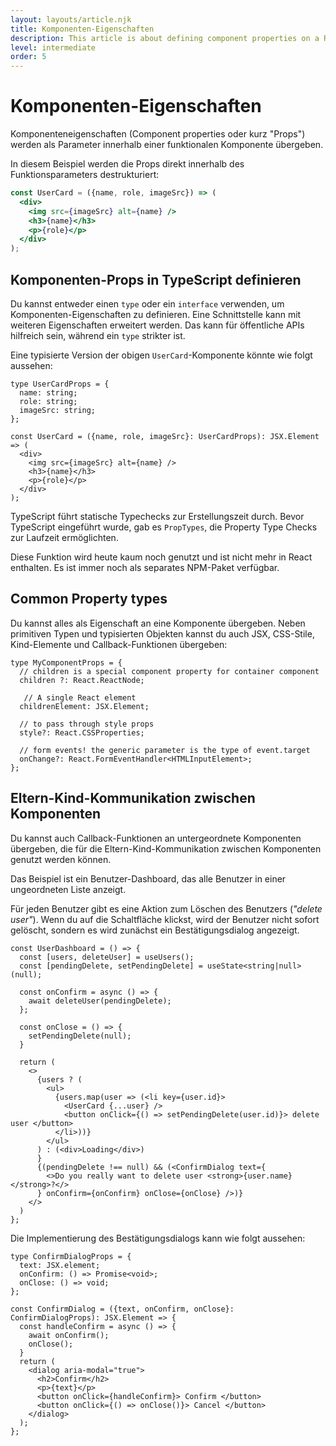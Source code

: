 ```yaml
---
layout: layouts/article.njk
title: Komponenten-Eigenschaften
description: This article is about defining component properties on a React Component and passing props to child components
level: intermediate
order: 5
---
```


# Komponenten-Eigenschaften

Komponenteneigenschaften (Component properties oder kurz "Props") werden als Parameter innerhalb einer funktionalen Komponente übergeben.

In diesem Beispiel werden die Props direkt innerhalb des Funktionsparameters destrukturiert:

```jsx
const UserCard = ({name, role, imageSrc}) => (
  <div>
    <img src={imageSrc} alt={name} />
    <h3>{name}</h3>
    <p>{role}</p>
  </div>
);
```

## Komponenten-Props in TypeScript definieren

Du kannst entweder einen `type` oder ein `interface` verwenden, um Komponenten-Eigenschaften zu definieren. Eine Schnittstelle kann mit weiteren Eigenschaften erweitert werden. Das kann für öffentliche APIs hilfreich sein, während ein `type` strikter ist.

Eine typisierte Version der obigen `UserCard`-Komponente könnte wie folgt aussehen:

```tsx
type UserCardProps = {
  name: string;
  role: string;
  imageSrc: string;
};

const UserCard = ({name, role, imageSrc}: UserCardProps): JSX.Element => (
  <div>
    <img src={imageSrc} alt={name} />
    <h3>{name}</h3>
    <p>{role}</p>
  </div>
);
```

TypeScript führt statische Typechecks zur Erstellungszeit durch. 
Bevor TypeScript eingeführt wurde, gab es `PropTypes`, die Property Type Checks zur Laufzeit ermöglichten.

Diese Funktion wird heute kaum noch genutzt und ist nicht mehr in React enthalten. Es ist immer noch als 
separates NPM-Paket verfügbar.

## Common Property types

Du kannst alles als Eigenschaft an eine Komponente übergeben. Neben primitiven Typen und typisierten Objekten kannst du auch
JSX, CSS-Stile, Kind-Elemente und Callback-Funktionen übergeben:

```tsx
type MyComponentProps = {
  // children is a special component property for container component
  children ?: React.ReactNode; 
  
   // A single React element
  childrenElement: JSX.Element;

  // to pass through style props
  style?: React.CSSProperties;

  // form events! the generic parameter is the type of event.target
  onChange?: React.FormEventHandler<HTMLInputElement>; 
};
```

## Eltern-Kind-Kommunikation zwischen Komponenten

Du kannst auch Callback-Funktionen an untergeordnete Komponenten übergeben, die für die Eltern-Kind-Kommunikation zwischen Komponenten genutzt werden können.

Das Beispiel ist ein Benutzer-Dashboard, das alle Benutzer in einer ungeordneten Liste anzeigt.

Für jeden Benutzer gibt es eine Aktion zum Löschen des Benutzers (<em>"delete user"</em>). Wenn du auf die Schaltfläche klickst, wird der Benutzer nicht sofort gelöscht, sondern es wird zunächst ein Bestätigungsdialog angezeigt.

```tsx
const UserDashboard = () => {
  const [users, deleteUser] = useUsers();
  const [pendingDelete, setPendingDelete] = useState<string|null>(null);

  const onConfirm = async () => {
    await deleteUser(pendingDelete);
  };

  const onClose = () => {
    setPendingDelete(null);
  }

  return (
    <>
      {users ? (
        <ul>
          {users.map(user => (<li key={user.id}>
            <UserCard {...user} />
            <button onClick={() => setPendingDelete(user.id)}> delete user </button>
          </li>))}
        </ul>
      ) : (<div>Loading</div>)
      }
      {(pendingDelete !== null) && (<ConfirmDialog text={
        <>Do you really want to delete user <strong>{user.name}</strong>?</>
      } onConfirm={onConfirm} onClose={onClose} />)}
    </>
  )
};
```

Die Implementierung des Bestätigungsdialogs kann wie folgt aussehen:

```tsx
type ConfirmDialogProps = {
  text: JSX.element;
  onConfirm: () => Promise<void>;
  onClose: () => void;
};

const ConfirmDialog = ({text, onConfirm, onClose}: ConfirmDialogProps): JSX.Element => {
  const handleConfirm = async () => {
    await onConfirm();
    onClose();
  }
  return (
    <dialog aria-modal="true">
      <h2>Confirm</h2>
      <p>{text}</p>
      <button onClick={handleConfirm}> Confirm </button>
      <button onClick={() => onClose()}> Cancel </button>
    </dialog>
  );
};
```